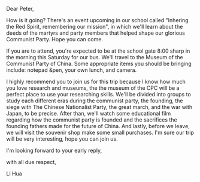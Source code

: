 Dear Peter,

How is it going? There's an event upcoming in our school called "Inhering the Red Spirit, remembering our mission", in which we'll learn about the deeds of the martyrs and party members that helped shape our glorious Communist Party. Hope you can come.

If you are to attend, you're expected to be at the school gate 8:00 sharp in the morning this Saturday for our bus. We'll travel to the Museum of the Communist Party of China. Some appropriate items you should be bringing include: notepad &pen, your own lunch, and camera.

I highly recommend you to join us for this trip because I know how much you love research and museums, the the museum of the CPC will be a perfect place to use your researching skills. We'll be divided into groups to study each different eras during the communist party, the  founding, the siege with The Chinese Nationalist Party, the great march, and the war with Japan, to be precise. After than, we'll watch some educational film regarding how the communist party is founded and the sacrifices the founding fathers made for the future of China. And lastly, before we leave, we will visit the souvenir shop make some small purchases. I'm sure our trip will be very interesting, hope you can join us.

I'm looking forward to your early reply,

with all due respect,

Li Hua